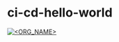 # ci-cd-hello-world
[![<ORG_NAME>](https://circleci.com/gh/behnambm/ci-cd-hello-world/tree/master.svg?style=svg)](https://circleci.com/gh/behnambm/ci-cd-hello-world)
